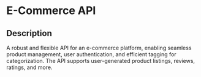 # E-Commerce API

## Description
A robust and flexible API for an e-commerce platform, enabling seamless product management, user authentication, and efficient tagging for categorization. The API supports user-generated product listings, reviews, ratings, and more.
